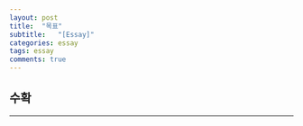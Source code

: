 ```yaml
---
layout: post
title:  "목표"
subtitle:   "[Essay]"
categories: essay
tags: essay
comments: true
---
```


## 수확

---